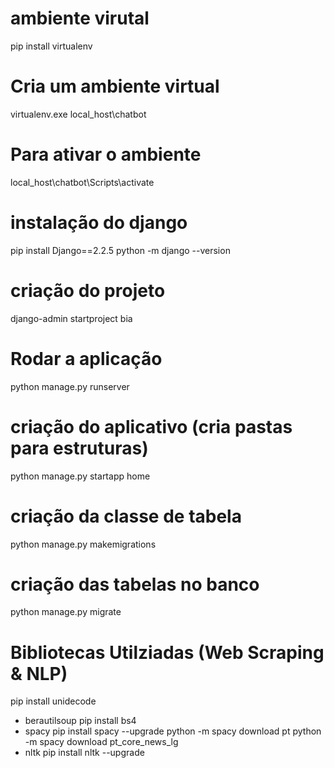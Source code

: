 # ambiente virutal
pip install virtualenv

# Cria um ambiente virtual
virtualenv.exe local_host\chatbot

# Para ativar o ambiente
local_host\chatbot\Scripts\activate

# instalação do django
pip install Django==2.2.5
python -m django --version

# criação do projeto
django-admin startproject bia

# Rodar a aplicação
python manage.py runserver

# criação do aplicativo (cria pastas para estruturas)
python manage.py startapp home

# criação da classe de tabela
python manage.py makemigrations

# criação das tabelas no banco
python manage.py migrate

# Bibliotecas Utilziadas (Web Scraping & NLP)
pip install unidecode
- berautilsoup
pip install bs4
- spacy
pip install spacy --upgrade
python -m spacy download pt
python -m spacy download pt_core_news_lg
- nltk
pip install nltk --upgrade